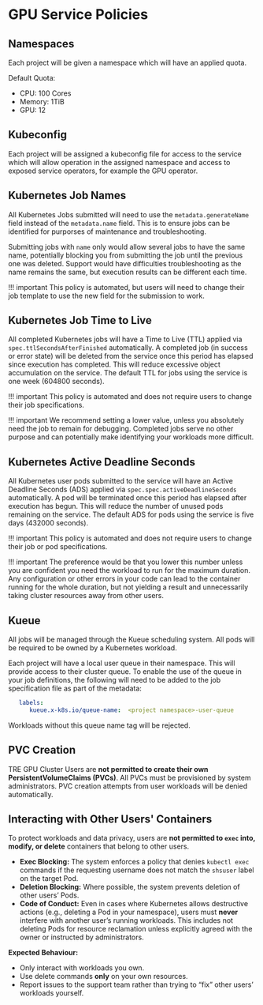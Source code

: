 # GPU Service Policies

## Namespaces

Each project will be given a namespace which will have an applied quota.

Default Quota:

- CPU: 100 Cores
- Memory: 1TiB
- GPU: 12

## Kubeconfig

Each project will be assigned a kubeconfig file for access to the service which will allow operation in the assigned namespace and access to exposed service operators, for example the GPU operator.

## Kubernetes Job Names

All Kubernetes Jobs submitted will need to use the `metadata.generateName` field instead of the `metadata.name` field. This is to ensure jobs can be identified for purporses of  maintenance and troubleshooting.

Submitting jobs with `name` only would allow several jobs to have the same name, potentially blocking you from submitting the job until the previous one was deleted. Support would have difficulties troubleshooting as the name remains the same, but execution results can be different each time.

!!! important
    This policy is automated, but users will need to change their job template to use the new field for the submission to work.

## Kubernetes Job Time to Live

All completed Kubernetes jobs will have a Time to Live (TTL) applied via `spec.ttlSecondsAfterFinished` automatically. A completed job (in success or error state) will be deleted from the service once this period has elapsed since execution has completed. This will reduce excessive object accumulation on the service. The default TTL for jobs using the service is one week (604800 seconds). 

!!! important
    This policy is automated and does not require users to change their job specifications.

!!! important
    We recommend setting a lower value, unless you absolutely need the job to remain for debugging. Completed jobs serve no other purpose and can potentially make identifying your workloads more difficult.

## Kubernetes Active Deadline Seconds

All Kubernetes user pods submitted to the service will have an Active Deadline Seconds (ADS) applied via `spec.spec.activeDeadlineSeconds` automatically. A pod will be terminated once this period has elapsed after execution has begun. This will reduce the number of unused pods remaining on the service. The default ADS for pods using the service is five days (432000 seconds). 

!!! important
    This policy is automated and does not require users to change their job or pod specifications.

!!! important
    The preference would be that you lower this number unless you are confident you need the workload to run for the maximum duration. Any configuration or other errors in your code can lead to the container running for the whole duration, but not yielding a result and unnecessarily taking cluster resources away from other users.

## Kueue

All jobs will be managed through the Kueue scheduling system. All pods will be required to be owned by a Kubernetes workload.

Each project will have a local user queue in their namespace. This will provide access to their cluster queue. To enable the use of the queue in your job definitions, the following will need to be added to the job specification file as part of the metadata:

```yaml
   labels:
      kueue.x-k8s.io/queue-name:  <project namespace>-user-queue
```

Workloads without this queue name tag will be rejected.

## PVC Creation

TRE GPU Cluster Users are **not permitted to create their own PersistentVolumeClaims (PVCs)**. All PVCs must be provisioned by system administrators.
PVC creation attempts from user workloads will be denied automatically.

## Interacting with Other Users' Containers

To protect workloads and data privacy, users are **not permitted to `exec` into, modify, or delete** containers that belong to other users.

- **Exec Blocking:** The system enforces a policy that denies `kubectl exec` commands if the requesting username does not match the `shsuser` label on the target Pod.
- **Deletion Blocking:** Where possible, the system prevents deletion of other users’ Pods.
- **Code of Conduct:** Even in cases where Kubernetes allows destructive actions (e.g., deleting a Pod in your namespace), users must **never** interfere with another user’s running workloads. This includes not deleting Pods for resource reclamation unless explicitly agreed with the owner or instructed by administrators.

**Expected Behaviour:**

- Only interact with workloads you own.
- Use delete commands **only** on your own resources.
- Report issues to the support team rather than trying to “fix” other users’ workloads yourself.
